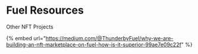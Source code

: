 # Fuel Resources



Other NFT Projects

{% embed url="https://medium.com/@ThunderbyFuel/why-we-are-building-an-nft-marketplace-on-fuel-how-is-it-superior-99ae7e09c22f" %}
